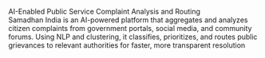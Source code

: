 AI-Enabled Public Service Complaint Analysis and Routing
<br>
Samadhan India is an AI-powered platform that aggregates and analyzes citizen complaints from government portals, social media, and community forums. Using NLP and clustering, it classifies, prioritizes, and routes public grievances to relevant authorities for faster, more transparent resolution
